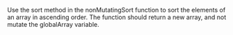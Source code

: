 Use the sort method in the nonMutatingSort function to sort the elements of an array in ascending order. The function should return a new array, and not mutate the globalArray variable.